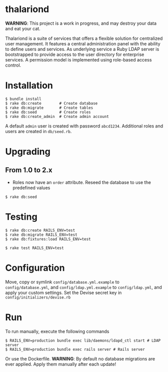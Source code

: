 # thalariond

**WARNING**: This project is a work in progress, and may destroy your data and eat your cat.

Thalariond is a suite of services that offers a flexible solution for centralized user management. It features a central administration panel with the ability to define users and services. As underlying service a Ruby LDAP server is bootstrapped to provide access to the user directory for enterprise services.
A permission model is implemented using role-based access control.

# Installation

```
$ bundle install
$ rake db:create        # Create database
$ rake db:migrate       # Create tables
$ rake db:seed          # Create roles
$ rake db:create_admin  # Create admin account
```

A default `admin` user is created with password `abcd1234`. Additional roles and users are created in `db/seed.rb`.

# Upgrading

## From 1.0 to 2.x

- Roles now have an `order` attribute. Reseed the database to use the predefined values

```
$ rake db:seed
```

# Testing

```
$ rake db:create RAILS_ENV=test
$ rake db:migrate RAILS_ENV=test
$ rake db:fixtures:load RAILS_ENV=test

$ rake test RAILS_ENV=test
```

# Configuration

Move, copy or symlink `config/database.yml.example` to `config/database.yml`, and `config/ldap.yml.example` to `config/ldap.yml`, and apply your custom settings.
Set the Devise secret key in `config/initializers/devise.rb`

# Run

To run manually, execute the following commands
```
$ RAILS_ENV=production bundle exec lib/daemons/ldapd_ctl start # LDAP server
$ RAILS_ENV=production bundle exec rails server # Rails server
```

Or use the Dockerfile.
**WARNING**: By default no database migrations are ever applied. Apply them manually after each update!
